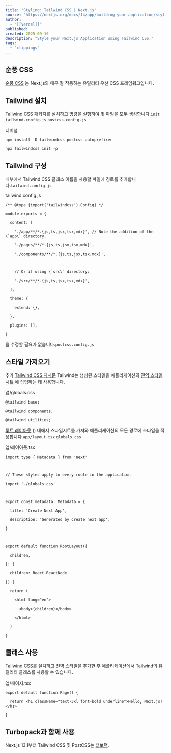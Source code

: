 ```yaml
---
title: "Styling: Tailwind CSS | Next.js"
source: "https://nextjs.org/docs/14/app/building-your-application/styling/tailwind-css"
author:
  - "[[Vercel]]"
published:
created: 2025-09-16
description: "Style your Next.js Application using Tailwind CSS."
tags:
  - "clippings"
---
```

## 순풍 CSS

[순풍 CSS](https://tailwindcss.com/) 는 Next.js와 매우 잘 작동하는 유틸리티 우선 CSS 프레임워크입니다.

## Tailwind 설치

Tailwind CSS 패키지를 설치하고 명령을 실행하여 및 파일을 모두 생성합니다.`init` `tailwind.config.js` `postcss.config.js`

터미널

```
npm install -D tailwindcss postcss autoprefixer

npx tailwindcss init -p
```

## Tailwind 구성

내부에서 Tailwind CSS 클래스 이름을 사용할 파일에 경로를 추가합니다.`tailwind.config.js`

tailwind.config.js

```
/** @type {import('tailwindcss').Config} */

module.exports = {

  content: [

    './app/**/*.{js,ts,jsx,tsx,mdx}', // Note the addition of the \`app\` directory.

    './pages/**/*.{js,ts,jsx,tsx,mdx}',

    './components/**/*.{js,ts,jsx,tsx,mdx}',

 

    // Or if using \`src\` directory:

    './src/**/*.{js,ts,jsx,tsx,mdx}',

  ],

  theme: {

    extend: {},

  },

  plugins: [],

}
```

을 수정할 필요가 없습니다.`postcss.config.js`

## 스타일 가져오기

추가 [Tailwind CSS 지시문](https://tailwindcss.com/docs/functions-and-directives#directives) Tailwind는 생성된 스타일을 애플리케이션의 [전역 스타일시트](https://nextjs.org/docs/14/app/building-your-application/styling/css-modules#global-styles) 에 삽입하는 데 사용합니다.

앱/globals.css

```
@tailwind base;

@tailwind components;

@tailwind utilities;
```

[루트 레이아웃](https://nextjs.org/docs/14/app/building-your-application/routing/pages-and-layouts#root-layout-required) () 내에서 스타일시트를 가져와 애플리케이션의 모든 경로에 스타일을 적용합니다.`app/layout.tsx` `globals.css`

앱/레이아웃.tsx

```
import type { Metadata } from 'next'

 

// These styles apply to every route in the application

import './globals.css'

 

export const metadata: Metadata = {

  title: 'Create Next App',

  description: 'Generated by create next app',

}

 

export default function RootLayout({

  children,

}: {

  children: React.ReactNode

}) {

  return (

    <html lang="en">

      <body>{children}</body>

    </html>

  )

}
```

## 클래스 사용

Tailwind CSS를 설치하고 전역 스타일을 추가한 후 애플리케이션에서 Tailwind의 유틸리티 클래스를 사용할 수 있습니다.

앱/페이지.tsx

```
export default function Page() {

  return <h1 className="text-3xl font-bold underline">Hello, Next.js!</h1>

}
```

## Turbopack과 함께 사용

Next.js 13.1부터 Tailwind CSS 및 PostCSS는 [터보팩](https://turbo.build/pack/docs/features/css#tailwind-css).